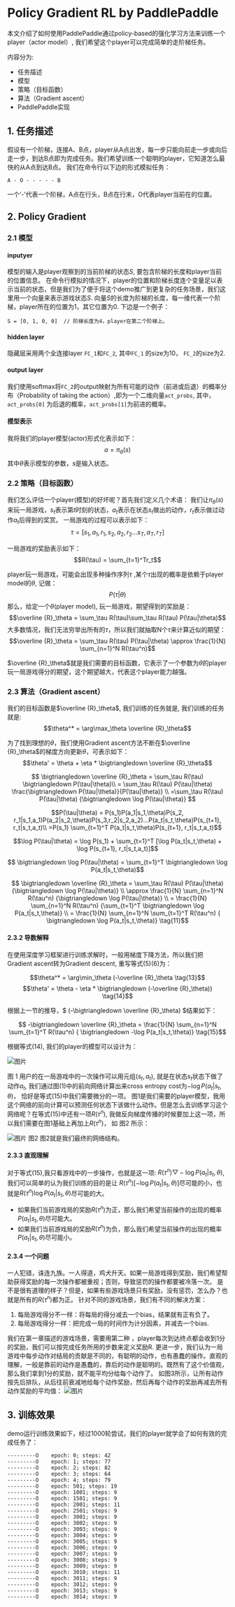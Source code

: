 ﻿# Policy Gradient RL by PaddlePaddle
本文介绍了如何使用PaddlePaddle通过policy-based的强化学习方法来训练一个player（actor model）, 我们希望这个player可以完成简单的走阶梯任务。

 内容分为:

 - 任务描述
 -  模型
 -  策略（目标函数）
 -  算法（Gradient ascent）
 -  PaddlePaddle实现


## 1. 任务描述
假设有一个阶梯，连接A、B点，player从A点出发，每一步只能向前走一步或向后走一步，到达B点即为完成任务。我们希望训练一个聪明的player，它知道怎么最快的从A点到达B点。
我们在命令行以下边的形式模拟任务：
```
A - O - - - - - B
```
一个‘-'代表一个阶梯，A点在行头，B点在行末，O代表player当前在的位置。

## 2. Policy Gradient
### 2.1 模型
#### inputyer
模型的输入是player观察到的当前阶梯的状态$S$, 要包含阶梯的长度和player当前的位置信息。
在命令行模拟的情况下，player的位置和阶梯长度连个变量足以表示当前的状态，但是我们为了便于将这个demo推广到更复杂的任务场景，我们这里用一个向量来表示游戏状态$S$.
向量$S$的长度为阶梯的长度，每一维代表一个阶梯，player所在的位置为1，其它位置为0.
下边是一个例子：
```
S = [0, 1, 0, 0]  // 阶梯长度为4，player在第二个阶梯上。
```
#### hidden layer
隐藏层采用两个全连接layer `FC_1`和`FC_2`, 其中`FC_1` 的size为10， `FC_2`的size为2.

#### output layer
我们使用softmax将`FC_2`的output映射为所有可能的动作（前进或后退）的概率分布（Probability of taking the action）,即为一个二维向量`act_probs`, 其中，`act_probs[0]` 为后退的概率，`act_probs[1]`为前进的概率。

#### 模型表示
我将我们的player模型(actor)形式化表示如下：
$$a = \pi_\theta(s)$$
其中$\theta$表示模型的参数，$s$是输入状态。


### 2.2 策略（目标函数）
我们怎么评估一个player(模型)的好坏呢？首先我们定义几个术语：
我们让$\pi_\theta(s)$来玩一局游戏，$s_t$表示第$t$时刻的状态，$a_t$表示在状态$s_t$做出的动作，$r_t$表示做过动作$a_t$后得到的奖赏。
一局游戏的过程可以表示如下：
$$\tau = [s_1, a_1, r_1, s_2, a_2, r_2 ... s_T, a_T, r_T] \tag{1}$$

一局游戏的奖励表示如下：
$$R(\tau) = \sum_{t=1}^Tr_t$$

player玩一局游戏，可能会出现多种操作序列$\tau$ ,某个$\tau$出现的概率是依赖于player model的$\theta$, 记做：
$$P(\tau | \theta)$$
那么，给定一个$\theta$(player model), 玩一局游戏，期望得到的奖励是：
$$\overline {R}_\theta = \sum_\tau R(\tau)\sum_\tau R(\tau) P(\tau|\theta)$$
大多数情况，我们无法穷举出所有的$\tau$，所以我们就抽取N个$\tau$来计算近似的期望：
$$\overline {R}_\theta = \sum_\tau R(\tau) P(\tau|\theta) \approx \frac{1}{N} \sum_{n=1}^N R(\tau^n)$$

$\overline {R}_\theta$就是我们需要的目标函数，它表示了一个参数为$\theta$的player玩一局游戏得分的期望，这个期望越大，代表这个player能力越强。
### 2.3 算法（Gradient ascent）
我们的目标函数是$\overline {R}_\theta$, 我们训练的任务就是, 我们训练的任务就是:
$$\theta^* = \arg\max_\theta  \overline {R}_\theta$$

为了找到理想的$\theta$，我们使用Gradient ascent方法不断在$\overline {R}_\theta$的梯度方向更新$\theta$，可表示如下：
$$\theta' = \theta + \eta * \bigtriangledown \overline {R}_\theta$$

$$ \bigtriangledown \overline {R}_\theta =  \sum_\tau R(\tau)  \bigtriangledown P(\tau|\theta)\\
= \sum_\tau R(\tau) P(\tau|\theta) \frac{\bigtriangledown P(\tau|\theta)}{P(\tau|\theta)} \\
=\sum_\tau R(\tau) P(\tau|\theta) {\bigtriangledown \log P(\tau|\theta)} $$


$$P(\tau|\theta) = P(s_1)P(a_1|s_1,\theta)P(s_2, r_1|s_1,a_1)P(a_2|s_2,\theta)P(s_3,r_2|s_2,a_2)...P(a_t|s_t,\theta)P(s_{t+1}, r_t|s_t,a_t)\\
=P(s_1) \sum_{t=1}^T P(a_t|s_t,\theta)P(s_{t+1}, r_t|s_t,a_t)$$

$$\log P(\tau|\theta) =  \log P(s_1)  + \sum_{t=1}^T [\log P(a_t|s_t,\theta) + \log P(s_{t+1}, r_t|s_t,a_t)]$$

$$ \bigtriangledown \log P(\tau|\theta) =  \sum_{t=1}^T \bigtriangledown \log P(a_t|s_t,\theta)$$

$$ \bigtriangledown \overline {R}_\theta =  \sum_\tau R(\tau) P(\tau|\theta) {\bigtriangledown \log P(\tau|\theta)} \\
\approx  \frac{1}{N} \sum_{n=1}^N R(\tau^n) {\bigtriangledown \log P(\tau|\theta)} \\
= \frac{1}{N} \sum_{n=1}^N R(\tau^n) {\sum_{t=1}^T \bigtriangledown \log P(a_t|s_t,\theta)} \\
= \frac{1}{N} \sum_{n=1}^N \sum_{t=1}^T R(\tau^n) { \bigtriangledown \log P(a_t|s_t,\theta)} \tag{11}$$

#### 2.3.2 导数解释

在使用深度学习框架进行训练求解时，一般用梯度下降方法，所以我们把Gradient ascent转为Gradient
descent, 重写等式$(5)(6)$为：

$$\theta^* = \arg\min_\theta  (-\overline {R}_\theta \tag{13}$$
$$\theta' = \theta - \eta * \bigtriangledown (-\overline {R}_\theta)) \tag{14}$$

根据上一节的推导，$ (-\bigtriangledown \overline {R}_\theta) $结果如下：

$$ -\bigtriangledown \overline {R}_\theta
= \frac{1}{N} \sum_{n=1}^N \sum_{t=1}^T R(\tau^n) { \bigtriangledown -\log P(a_t|s_t,\theta)} \tag{15}$$

根据等式(14), 我们的player的模型可以设计为：

![图片](http://bos.nj.bpc.baidu.com/v1/agroup/5f762f001d4a421bc06964d39cc78859e1a1e331)

图 1
用户的在一局游戏中的一次操作可以用元组$(s_t, a_t)$, 就是在状态$s_t$状态下做了动作$a_t$, 我们通过图(1)中的前向网络计算出来cross entropy cost为$−\log P(a_t|s_t,\theta)$， 恰好是等式(15)中我们需要微分的一项。
图1是我们需要的player模型，我用这个网络的前向计算可以预测任何状态下该做什么动作。但是怎么去训练学习这个网络呢？在等式(15)中还有一项$R(\tau^n)$, 我做反向梯度传播的时候要加上这一项，所以我们需要在图1基础上再加上$R(\tau^n)$， 如 图2 所示：

![图片](http://bos.nj.bpc.baidu.com/v1/agroup/b639162977cc9c1f612be8fdf31ec99d73630f97)
图2
图2就是我们最终的网络结构。

#### 2.3.3 直观理解
对于等式(15),我只看游戏中的一步操作，也就是这一项: $R(\tau^n) { \bigtriangledown -\log P(a_t|s_t,\theta)}$,  我们可以简单的认为我们训练的目的是让 $R(\tau^n) {[ -\log P(a_t|s_t,\theta)]}$尽可能的小，也就是$R(\tau^n) \log P(a_t|s_t,\theta)$尽可能的大。

-  如果我们当前游戏局的奖励$R(\tau^n)$为正，那么我们希望当前操作的出现的概率$P(a_t|s_t,\theta)$尽可能大。
-  如果我们当前游戏局的奖励$R(\tau^n)$为负，那么我们希望当前操作的出现的概率$P(a_t|s_t,\theta)$尽可能小。

#### 2.3.4 一个问题

一人犯错，诛连九族。一人得道，鸡犬升天。如果一局游戏得到奖励，我们希望帮助获得奖励的每一次操作都被重视；否则，导致惩罚的操作都要被冷落一次。
是不是很有道理的样子？但是，如果有些游戏场景只有奖励，没有惩罚，怎么办？也就是所有的$R(\tau^n)$都为正。
针对不同的游戏场景，我们有不同的解决方案：

1. 每局游戏得分不一样：将每局的得分减去一个bias，结果就有正有负了。
2. 每局游戏得分一样：把完成一局的时间作为计分因素，并减去一个bias.

我们在第一章描述的游戏场景，需要用第二种 ，player每次到达终点都会收到1分的奖励，我们可以按完成任务所用的步数来定义奖励R.
更进一步，我们认为一局游戏中每步动作对结局的贡献是不同的，有聪明的动作，也有愚蠢的操作。直观的理解，一般是靠前的动作是愚蠢的，靠后的动作是聪明的。既然有了这个价值观，那么我们拿到1分的奖励，就不能平均分给每个动作了。
如图3所示，让所有动作按先后排队，从后往前衰减地给每个动作奖励，然后再每个动作的奖励再减去所有动作奖励的平均值：
![图片](http://bos.nj.bpc.baidu.com/v1/agroup/bf802ee7f900c776d02bcad834acb9b0aaa4479a)




## 3. 训练效果

demo运行训练效果如下，经过1000轮尝试，我们的player就学会了如何有效的完成任务了：

```
---------O    epoch: 0; steps: 42
---------O    epoch: 1; steps: 77
---------O    epoch: 2; steps: 82
---------O    epoch: 3; steps: 64
---------O    epoch: 4; steps: 79
---------O    epoch: 501; steps: 19
---------O    epoch: 1001; steps: 9
---------O    epoch: 1501; steps: 9
---------O    epoch: 2001; steps: 11
---------O    epoch: 2501; steps: 9
---------O    epoch: 3001; steps: 9
---------O    epoch: 3002; steps: 9
---------O    epoch: 3003; steps: 9
---------O    epoch: 3004; steps: 9
---------O    epoch: 3005; steps: 9
---------O    epoch: 3006; steps: 9
---------O    epoch: 3007; steps: 9
---------O    epoch: 3008; steps: 9
---------O    epoch: 3009; steps: 9
---------O    epoch: 3010; steps: 11
---------O    epoch: 3011; steps: 9
---------O    epoch: 3012; steps: 9
---------O    epoch: 3013; steps: 9
---------O    epoch: 3014; steps: 9
```
